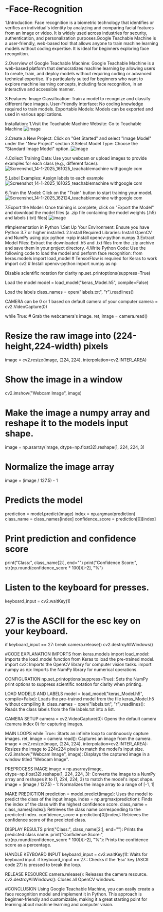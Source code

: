 # -Face-Recognition
1.Introduction:
Face recognition is a biometric technology that identifies or verifies an individual's identity by analyzing and comparing facial features from an image or video. It is widely used across industries for security, authentication, and personalization purposes.Google Teachable Machine is a user-friendly, web-based tool that allows anyone to train machine learning models without coding expertise. It is ideal for beginners exploring face recognition.

2.Overview of Google Teachable Machine:
Google Teachable Machine is a web-based platform that democratizes machine learning by allowing users to create, train, and deploy models without requiring coding or advanced technical expertise. It's particularly suited for beginners who want to explore machine learning concepts, including face recognition, in an interactive and accessible manner.

3.Features: Image Classification: Train a model to recognize and classify different face images. User-Friendly Interface: No coding knowledge required to train models. Exportable Models: Models can be exported and used in various applications.

Installation: 1.Visit the Teachable Machine Website: Go to Teachable Machine 
![image](https://github.com/user-attachments/assets/599d7af4-4ada-4078-9306-65ca39b68e70)

2.Create a New Project: Click on "Get Started" and select "Image Model" under the "New Project" section 3.Select Model Type: Choose the "Standard Image Model" option. 
![image](https://github.com/user-attachments/assets/d4b13d29-2ef1-47ee-9cb5-72010491e6a3)

4.Collect Training Data: Use your webcam or upload images to provide examples for each class (e.g., different faces). 
![Screenshot_14-1-2025_161025_teachablemachine withgoogle com](https://github.com/user-attachments/assets/27bed7e6-76ba-4689-88b6-4b9b166e8509)

5.Label Examples: Assign labels to each example 
![Screenshot_14-1-2025_161025_teachablemachine withgoogle com](https://github.com/user-attachments/assets/bb79ccd5-d482-40cd-9240-28e57dc93ad2)

6.Train the Model: Click on the "Train" button to start training your model. 
![Screenshot_14-1-2025_162124_teachablemachine withgoogle com](https://github.com/user-attachments/assets/02896345-ef18-45c9-9809-e3da21724aa9)

7.Export the Model: Once training is complete, click on "Export the Model" and download the model files (a .zip file containing the model weights (.h5) and labels (.txt) files) 
![image](https://github.com/user-attachments/assets/36e358dc-e27e-41eb-919c-e93a448be3a6)


 #Implementation in Python 1.Set Up Your Environment: Ensure you have Python 3.7 or higher installed. 2.Install Required Libraries: Install OpenCV and NumPy using pip: python ->pip install opencv-python numpy 3.Extract Model Files: Extract the downloaded .h5 and .txt files from the .zip archive and save them in your project directory. 4.Write Python Code: Use the following code to load the model and perform face recognition: from keras.models import load_model # TensorFlow is required for Keras to work import cv2 # Install opencv-python import numpy as np

 Disable scientific notation for clarity
np.set_printoptions(suppress=True)

Load the model
model = load_model("keras_Model.h5", compile=False)

Load the labels
class_names = open("labels.txt", "r").readlines()

CAMERA can be 0 or 1 based on default camera of your computer
camera = cv2.VideoCapture(0)

while True: # Grab the webcamera's image. ret, image = camera.read()

# Resize the raw image into (224-height,224-width) pixels
image = cv2.resize(image, (224, 224), interpolation=cv2.INTER_AREA)

# Show the image in a window
cv2.imshow("Webcam Image", image)

# Make the image a numpy array and reshape it to the models input shape.
image = np.asarray(image, dtype=np.float32).reshape(1, 224, 224, 3)

# Normalize the image array
image = (image / 127.5) - 1

# Predicts the model
prediction = model.predict(image)
index = np.argmax(prediction)
class_name = class_names[index]
confidence_score = prediction[0][index]

# Print prediction and confidence score
print("Class:", class_name[2:], end="")
print("Confidence Score:", str(np.round(confidence_score * 100))[:-2], "%")

# Listen to the keyboard for presses.
keyboard_input = cv2.waitKey(1)

# 27 is the ASCII for the esc key on your keyboard.
if keyboard_input == 27:
    break
camera.release() cv2.destroyAllWindows()

#CODE EXPLANATION IMPORTS from keras.models import load_model: Imports the load_model function from Keras to load the pre-trained model. import cv2: Imports the OpenCV library for computer vision tasks. import numpy as np: Imports the NumPy library for numerical operations.

CONFIGURATION np.set_printoptions(suppress=True): Sets the NumPy print options to suppress scientific notation for clarity when printing.

LOAD MODELS AND LABELS model = load_model("keras_Model.h5", compile=False): Loads the pre-trained model from the file keras_Model.h5 without compiling it. class_names = open("labels.txt", "r").readlines(): Reads the class labels from the file labels.txt into a list.

CAMERA SETUP camera = cv2.VideoCapture(0): Opens the default camera (camera index 0) for capturing images.

MAIN LOOPS while True:: Starts an infinite loop to continuously capture images. ret, image = camera.read(): Captures an image from the camera. image = cv2.resize(image, (224, 224), interpolation=cv2.INTER_AREA): Resizes the image to 224x224 pixels to match the model's input size. cv2.imshow("Webcam Image", image): Displays the captured image in a window titled "Webcam Image".

PREPROCESS IMAGE image = np.asarray(image, dtype=np.float32).reshape(1, 224, 224, 3): Converts the image to a NumPy array and reshapes it to (1, 224, 224, 3) to match the model's input shape. image = (image / 127.5) - 1: Normalizes the image array to a range of [-1, 1]

MAKE PREDICTION prediction = model.predict(image): Uses the model to predict the class of the input image. index = np.argmax(prediction): Finds the index of the class with the highest confidence score. class_name = class_names[index]: Retrieves the class name corresponding to the predicted index. confidence_score = prediction[0][index]: Retrieves the confidence score of the predicted class.

DISPLAY RESULTS print("Class:", class_name[2:], end=""): Prints the predicted class name. print("Confidence Score:", str(np.round(confidence_score * 100))[:-2], "%"): Prints the confidence score as a percentage.

HANDLE KEYBOARD INPUT keyboard_input = cv2.waitKey(1): Waits for keyboard input. if keyboard_input == 27:: Checks if the 'Esc' key (ASCII code 27) is pressed to break the loop.

RELEASE RESOURCE camera.release(): Releases the camera resource. cv2.destroyAllWindows(): Closes all OpenCV windows.

#CONCLUSION Using Google Teachable Machine, you can easily create a face recognition model and implement it in Python. This approach is beginner-friendly and customizable, making it a great starting point for learning about machine learning and computer vision.




